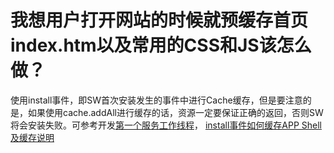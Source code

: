 # 我想用户打开网站的时候就预缓存首页index.htm以及常用的CSS和JS该怎么做？

使用install事件，即SW首次安装发生的事件中进行Cache缓存，但是要注意的是，如果使用cache.addAll进行缓存的话，资源一定要保证正确的返回，否则SW将会安装失败。可参考开发[第一个服务工作线程](https://developers.google.com/web/fundamentals/primers/service-workers/lifecycle#_2)， [install事件如何缓存APP Shell及缓存说明](https://developers.google.com/web/ilt/pwa/caching-files-with-service-worker#storing_resources)

